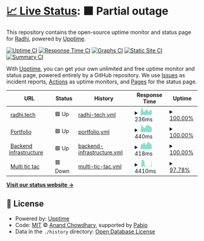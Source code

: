 # [📈 Live Status](https://bajahaw.github.io/web-monitor): <!--live status--> **🟧 Partial outage**

This repository contains the open-source uptime monitor and status page for [Radhi](https://bajahaw.github.io/web-monitor), powered by [Upptime](https://github.com/upptime/upptime).

[![Uptime CI](https://github.com/bajahaw/web-monitor/workflows/Uptime%20CI/badge.svg)](https://github.com/bajahaw/web-monitor/actions?query=workflow%3A%22Uptime+CI%22)
[![Response Time CI](https://github.com/bajahaw/web-monitor/workflows/Response%20Time%20CI/badge.svg)](https://github.com/bajahaw/web-monitor/actions?query=workflow%3A%22Response+Time+CI%22)
[![Graphs CI](https://github.com/bajahaw/web-monitor/workflows/Graphs%20CI/badge.svg)](https://github.com/bajahaw/web-monitor/actions?query=workflow%3A%22Graphs+CI%22)
[![Static Site CI](https://github.com/bajahaw/web-monitor/workflows/Static%20Site%20CI/badge.svg)](https://github.com/bajahaw/web-monitor/actions?query=workflow%3A%22Static+Site+CI%22)
[![Summary CI](https://github.com/bajahaw/web-monitor/workflows/Summary%20CI/badge.svg)](https://github.com/bajahaw/web-monitor/actions?query=workflow%3A%22Summary+CI%22)

With [Upptime](https://upptime.js.org), you can get your own unlimited and free uptime monitor and status page, powered entirely by a GitHub repository. We use [Issues](https://github.com/bajahaw/web-monitor/issues) as incident reports, [Actions](https://github.com/bajahaw/web-monitor/actions) as uptime monitors, and [Pages](https://bajahaw.github.io/web-monitor) for the status page.

<!--start: status pages-->
<!-- This summary is generated by Upptime (https://github.com/upptime/upptime) -->
<!-- Do not edit this manually, your changes will be overwritten -->
<!-- prettier-ignore -->
| URL | Status | History | Response Time | Uptime |
| --- | ------ | ------- | ------------- | ------ |
| <img alt="" src="https://icons.duckduckgo.com/ip3/www.radhi.tech.ico" height="13"> [radhi.tech](https://www.radhi.tech) | 🟩 Up | [radhi-tech.yml](https://github.com/Bajahaw/web-monitor/commits/HEAD/history/radhi-tech.yml) | <details><summary><img alt="Response time graph" src="./graphs/radhi-tech/response-time-week.png" height="20"> 236ms</summary><br><a href="https://status.radhi.tech/history/radhi-tech"><img alt="Response time 382" src="https://img.shields.io/endpoint?url=https%3A%2F%2Fraw.githubusercontent.com%2FBajahaw%2Fweb-monitor%2FHEAD%2Fapi%2Fradhi-tech%2Fresponse-time.json"></a><br><a href="https://status.radhi.tech/history/radhi-tech"><img alt="24-hour response time 220" src="https://img.shields.io/endpoint?url=https%3A%2F%2Fraw.githubusercontent.com%2FBajahaw%2Fweb-monitor%2FHEAD%2Fapi%2Fradhi-tech%2Fresponse-time-day.json"></a><br><a href="https://status.radhi.tech/history/radhi-tech"><img alt="7-day response time 236" src="https://img.shields.io/endpoint?url=https%3A%2F%2Fraw.githubusercontent.com%2FBajahaw%2Fweb-monitor%2FHEAD%2Fapi%2Fradhi-tech%2Fresponse-time-week.json"></a><br><a href="https://status.radhi.tech/history/radhi-tech"><img alt="30-day response time 322" src="https://img.shields.io/endpoint?url=https%3A%2F%2Fraw.githubusercontent.com%2FBajahaw%2Fweb-monitor%2FHEAD%2Fapi%2Fradhi-tech%2Fresponse-time-month.json"></a><br><a href="https://status.radhi.tech/history/radhi-tech"><img alt="1-year response time 382" src="https://img.shields.io/endpoint?url=https%3A%2F%2Fraw.githubusercontent.com%2FBajahaw%2Fweb-monitor%2FHEAD%2Fapi%2Fradhi-tech%2Fresponse-time-year.json"></a></details> | <details><summary><a href="https://status.radhi.tech/history/radhi-tech">100.00%</a></summary><a href="https://status.radhi.tech/history/radhi-tech"><img alt="All-time uptime 99.89%" src="https://img.shields.io/endpoint?url=https%3A%2F%2Fraw.githubusercontent.com%2FBajahaw%2Fweb-monitor%2FHEAD%2Fapi%2Fradhi-tech%2Fuptime.json"></a><br><a href="https://status.radhi.tech/history/radhi-tech"><img alt="24-hour uptime 100.00%" src="https://img.shields.io/endpoint?url=https%3A%2F%2Fraw.githubusercontent.com%2FBajahaw%2Fweb-monitor%2FHEAD%2Fapi%2Fradhi-tech%2Fuptime-day.json"></a><br><a href="https://status.radhi.tech/history/radhi-tech"><img alt="7-day uptime 100.00%" src="https://img.shields.io/endpoint?url=https%3A%2F%2Fraw.githubusercontent.com%2FBajahaw%2Fweb-monitor%2FHEAD%2Fapi%2Fradhi-tech%2Fuptime-week.json"></a><br><a href="https://status.radhi.tech/history/radhi-tech"><img alt="30-day uptime 100.00%" src="https://img.shields.io/endpoint?url=https%3A%2F%2Fraw.githubusercontent.com%2FBajahaw%2Fweb-monitor%2FHEAD%2Fapi%2Fradhi-tech%2Fuptime-month.json"></a><br><a href="https://status.radhi.tech/history/radhi-tech"><img alt="1-year uptime 99.89%" src="https://img.shields.io/endpoint?url=https%3A%2F%2Fraw.githubusercontent.com%2FBajahaw%2Fweb-monitor%2FHEAD%2Fapi%2Fradhi-tech%2Fuptime-year.json"></a></details>
| <img alt="" src="https://icons.duckduckgo.com/ip3/portfolio.radhi.tech.ico" height="13"> [Portfolio](https://portfolio.radhi.tech) | 🟩 Up | [portfolio.yml](https://github.com/Bajahaw/web-monitor/commits/HEAD/history/portfolio.yml) | <details><summary><img alt="Response time graph" src="./graphs/portfolio/response-time-week.png" height="20"> 440ms</summary><br><a href="https://status.radhi.tech/history/portfolio"><img alt="Response time 479" src="https://img.shields.io/endpoint?url=https%3A%2F%2Fraw.githubusercontent.com%2FBajahaw%2Fweb-monitor%2FHEAD%2Fapi%2Fportfolio%2Fresponse-time.json"></a><br><a href="https://status.radhi.tech/history/portfolio"><img alt="24-hour response time 355" src="https://img.shields.io/endpoint?url=https%3A%2F%2Fraw.githubusercontent.com%2FBajahaw%2Fweb-monitor%2FHEAD%2Fapi%2Fportfolio%2Fresponse-time-day.json"></a><br><a href="https://status.radhi.tech/history/portfolio"><img alt="7-day response time 440" src="https://img.shields.io/endpoint?url=https%3A%2F%2Fraw.githubusercontent.com%2FBajahaw%2Fweb-monitor%2FHEAD%2Fapi%2Fportfolio%2Fresponse-time-week.json"></a><br><a href="https://status.radhi.tech/history/portfolio"><img alt="30-day response time 444" src="https://img.shields.io/endpoint?url=https%3A%2F%2Fraw.githubusercontent.com%2FBajahaw%2Fweb-monitor%2FHEAD%2Fapi%2Fportfolio%2Fresponse-time-month.json"></a><br><a href="https://status.radhi.tech/history/portfolio"><img alt="1-year response time 479" src="https://img.shields.io/endpoint?url=https%3A%2F%2Fraw.githubusercontent.com%2FBajahaw%2Fweb-monitor%2FHEAD%2Fapi%2Fportfolio%2Fresponse-time-year.json"></a></details> | <details><summary><a href="https://status.radhi.tech/history/portfolio">100.00%</a></summary><a href="https://status.radhi.tech/history/portfolio"><img alt="All-time uptime 98.97%" src="https://img.shields.io/endpoint?url=https%3A%2F%2Fraw.githubusercontent.com%2FBajahaw%2Fweb-monitor%2FHEAD%2Fapi%2Fportfolio%2Fuptime.json"></a><br><a href="https://status.radhi.tech/history/portfolio"><img alt="24-hour uptime 100.00%" src="https://img.shields.io/endpoint?url=https%3A%2F%2Fraw.githubusercontent.com%2FBajahaw%2Fweb-monitor%2FHEAD%2Fapi%2Fportfolio%2Fuptime-day.json"></a><br><a href="https://status.radhi.tech/history/portfolio"><img alt="7-day uptime 100.00%" src="https://img.shields.io/endpoint?url=https%3A%2F%2Fraw.githubusercontent.com%2FBajahaw%2Fweb-monitor%2FHEAD%2Fapi%2Fportfolio%2Fuptime-week.json"></a><br><a href="https://status.radhi.tech/history/portfolio"><img alt="30-day uptime 99.89%" src="https://img.shields.io/endpoint?url=https%3A%2F%2Fraw.githubusercontent.com%2FBajahaw%2Fweb-monitor%2FHEAD%2Fapi%2Fportfolio%2Fuptime-month.json"></a><br><a href="https://status.radhi.tech/history/portfolio"><img alt="1-year uptime 98.97%" src="https://img.shields.io/endpoint?url=https%3A%2F%2Fraw.githubusercontent.com%2FBajahaw%2Fweb-monitor%2FHEAD%2Fapi%2Fportfolio%2Fuptime-year.json"></a></details>
| <img alt="" src="https://icons.duckduckgo.com/ip3/backend.radhi.tech.ico" height="13"> [Backend infrastructure](https://backend.radhi.tech/api/health) | 🟩 Up | [backend-infrastructure.yml](https://github.com/Bajahaw/web-monitor/commits/HEAD/history/backend-infrastructure.yml) | <details><summary><img alt="Response time graph" src="./graphs/backend-infrastructure/response-time-week.png" height="20"> 418ms</summary><br><a href="https://status.radhi.tech/history/backend-infrastructure"><img alt="Response time 440" src="https://img.shields.io/endpoint?url=https%3A%2F%2Fraw.githubusercontent.com%2FBajahaw%2Fweb-monitor%2FHEAD%2Fapi%2Fbackend-infrastructure%2Fresponse-time.json"></a><br><a href="https://status.radhi.tech/history/backend-infrastructure"><img alt="24-hour response time 338" src="https://img.shields.io/endpoint?url=https%3A%2F%2Fraw.githubusercontent.com%2FBajahaw%2Fweb-monitor%2FHEAD%2Fapi%2Fbackend-infrastructure%2Fresponse-time-day.json"></a><br><a href="https://status.radhi.tech/history/backend-infrastructure"><img alt="7-day response time 418" src="https://img.shields.io/endpoint?url=https%3A%2F%2Fraw.githubusercontent.com%2FBajahaw%2Fweb-monitor%2FHEAD%2Fapi%2Fbackend-infrastructure%2Fresponse-time-week.json"></a><br><a href="https://status.radhi.tech/history/backend-infrastructure"><img alt="30-day response time 450" src="https://img.shields.io/endpoint?url=https%3A%2F%2Fraw.githubusercontent.com%2FBajahaw%2Fweb-monitor%2FHEAD%2Fapi%2Fbackend-infrastructure%2Fresponse-time-month.json"></a><br><a href="https://status.radhi.tech/history/backend-infrastructure"><img alt="1-year response time 440" src="https://img.shields.io/endpoint?url=https%3A%2F%2Fraw.githubusercontent.com%2FBajahaw%2Fweb-monitor%2FHEAD%2Fapi%2Fbackend-infrastructure%2Fresponse-time-year.json"></a></details> | <details><summary><a href="https://status.radhi.tech/history/backend-infrastructure">100.00%</a></summary><a href="https://status.radhi.tech/history/backend-infrastructure"><img alt="All-time uptime 98.51%" src="https://img.shields.io/endpoint?url=https%3A%2F%2Fraw.githubusercontent.com%2FBajahaw%2Fweb-monitor%2FHEAD%2Fapi%2Fbackend-infrastructure%2Fuptime.json"></a><br><a href="https://status.radhi.tech/history/backend-infrastructure"><img alt="24-hour uptime 100.00%" src="https://img.shields.io/endpoint?url=https%3A%2F%2Fraw.githubusercontent.com%2FBajahaw%2Fweb-monitor%2FHEAD%2Fapi%2Fbackend-infrastructure%2Fuptime-day.json"></a><br><a href="https://status.radhi.tech/history/backend-infrastructure"><img alt="7-day uptime 100.00%" src="https://img.shields.io/endpoint?url=https%3A%2F%2Fraw.githubusercontent.com%2FBajahaw%2Fweb-monitor%2FHEAD%2Fapi%2Fbackend-infrastructure%2Fuptime-week.json"></a><br><a href="https://status.radhi.tech/history/backend-infrastructure"><img alt="30-day uptime 99.85%" src="https://img.shields.io/endpoint?url=https%3A%2F%2Fraw.githubusercontent.com%2FBajahaw%2Fweb-monitor%2FHEAD%2Fapi%2Fbackend-infrastructure%2Fuptime-month.json"></a><br><a href="https://status.radhi.tech/history/backend-infrastructure"><img alt="1-year uptime 98.51%" src="https://img.shields.io/endpoint?url=https%3A%2F%2Fraw.githubusercontent.com%2FBajahaw%2Fweb-monitor%2FHEAD%2Fapi%2Fbackend-infrastructure%2Fuptime-year.json"></a></details>
| <img alt="" src="https://icons.duckduckgo.com/ip3/multi-tic-tac.onrender.com.ico" height="13"> [Multi tic tac](https://multi-tic-tac.onrender.com) | 🟥 Down | [multi-tic-tac.yml](https://github.com/Bajahaw/web-monitor/commits/HEAD/history/multi-tic-tac.yml) | <details><summary><img alt="Response time graph" src="./graphs/multi-tic-tac/response-time-week.png" height="20"> 4410ms</summary><br><a href="https://status.radhi.tech/history/multi-tic-tac"><img alt="Response time 6296" src="https://img.shields.io/endpoint?url=https%3A%2F%2Fraw.githubusercontent.com%2FBajahaw%2Fweb-monitor%2FHEAD%2Fapi%2Fmulti-tic-tac%2Fresponse-time.json"></a><br><a href="https://status.radhi.tech/history/multi-tic-tac"><img alt="24-hour response time 7341" src="https://img.shields.io/endpoint?url=https%3A%2F%2Fraw.githubusercontent.com%2FBajahaw%2Fweb-monitor%2FHEAD%2Fapi%2Fmulti-tic-tac%2Fresponse-time-day.json"></a><br><a href="https://status.radhi.tech/history/multi-tic-tac"><img alt="7-day response time 4410" src="https://img.shields.io/endpoint?url=https%3A%2F%2Fraw.githubusercontent.com%2FBajahaw%2Fweb-monitor%2FHEAD%2Fapi%2Fmulti-tic-tac%2Fresponse-time-week.json"></a><br><a href="https://status.radhi.tech/history/multi-tic-tac"><img alt="30-day response time 5732" src="https://img.shields.io/endpoint?url=https%3A%2F%2Fraw.githubusercontent.com%2FBajahaw%2Fweb-monitor%2FHEAD%2Fapi%2Fmulti-tic-tac%2Fresponse-time-month.json"></a><br><a href="https://status.radhi.tech/history/multi-tic-tac"><img alt="1-year response time 6296" src="https://img.shields.io/endpoint?url=https%3A%2F%2Fraw.githubusercontent.com%2FBajahaw%2Fweb-monitor%2FHEAD%2Fapi%2Fmulti-tic-tac%2Fresponse-time-year.json"></a></details> | <details><summary><a href="https://status.radhi.tech/history/multi-tic-tac">97.78%</a></summary><a href="https://status.radhi.tech/history/multi-tic-tac"><img alt="All-time uptime 99.15%" src="https://img.shields.io/endpoint?url=https%3A%2F%2Fraw.githubusercontent.com%2FBajahaw%2Fweb-monitor%2FHEAD%2Fapi%2Fmulti-tic-tac%2Fuptime.json"></a><br><a href="https://status.radhi.tech/history/multi-tic-tac"><img alt="24-hour uptime 97.82%" src="https://img.shields.io/endpoint?url=https%3A%2F%2Fraw.githubusercontent.com%2FBajahaw%2Fweb-monitor%2FHEAD%2Fapi%2Fmulti-tic-tac%2Fuptime-day.json"></a><br><a href="https://status.radhi.tech/history/multi-tic-tac"><img alt="7-day uptime 97.78%" src="https://img.shields.io/endpoint?url=https%3A%2F%2Fraw.githubusercontent.com%2FBajahaw%2Fweb-monitor%2FHEAD%2Fapi%2Fmulti-tic-tac%2Fuptime-week.json"></a><br><a href="https://status.radhi.tech/history/multi-tic-tac"><img alt="30-day uptime 98.81%" src="https://img.shields.io/endpoint?url=https%3A%2F%2Fraw.githubusercontent.com%2FBajahaw%2Fweb-monitor%2FHEAD%2Fapi%2Fmulti-tic-tac%2Fuptime-month.json"></a><br><a href="https://status.radhi.tech/history/multi-tic-tac"><img alt="1-year uptime 99.15%" src="https://img.shields.io/endpoint?url=https%3A%2F%2Fraw.githubusercontent.com%2FBajahaw%2Fweb-monitor%2FHEAD%2Fapi%2Fmulti-tic-tac%2Fuptime-year.json"></a></details>

<!--end: status pages-->

[**Visit our status website →**](https://bajahaw.github.io/web-monitor)

## 📄 License

- Powered by: [Upptime](https://github.com/upptime/upptime)
- Code: [MIT](./LICENSE) © [Anand Chowdhary](https://anandchowdhary.com), supported by [Pabio](https://pabio.com)
- Data in the `./history` directory: [Open Database License](https://opendatacommons.org/licenses/odbl/1-0/)
